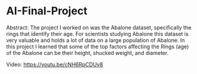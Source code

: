 # AI-Final-Project

Abstract: 
The project I worked on was the Abalone dataset, specifically the rings that identify their age. For scientists studying Abalone this dataset is very valuable and holds a lot of data on a large population of Abalone. In this project I learned that some of the top factors affecting the Rings (age) of the Abalone can be their height, shucked weight, and diameter.

Video: 
https://youtu.be/cNH6RpCDUv8
